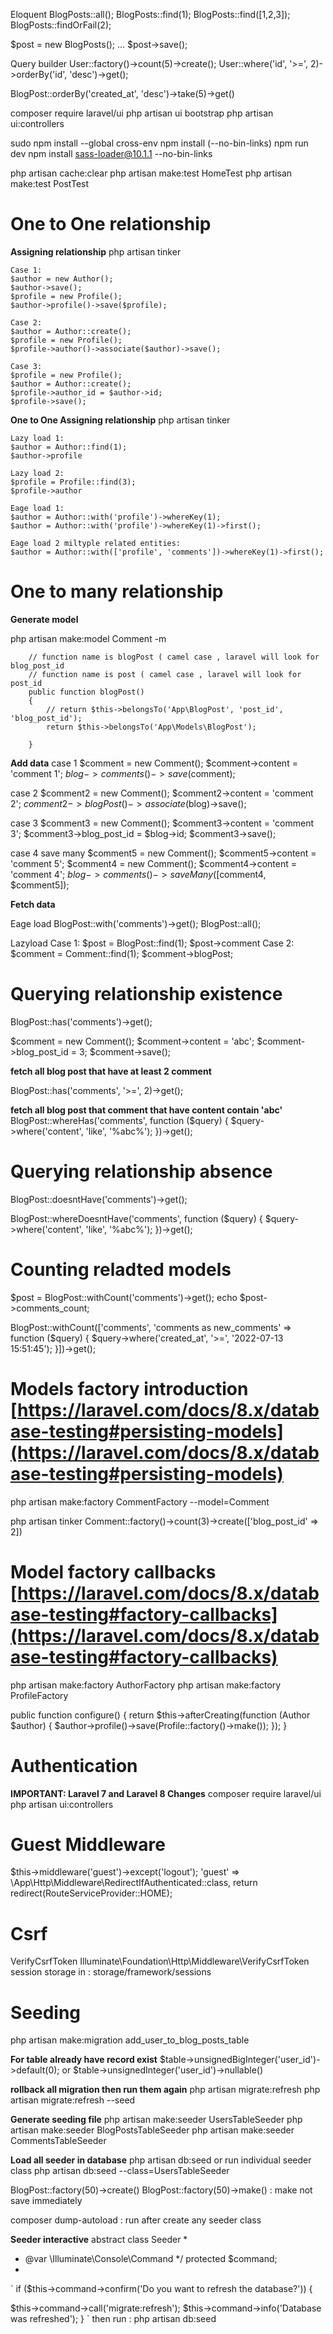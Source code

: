 Eloquent
BlogPosts::all();
BlogPosts::find(1);
BlogPosts::find([1,2,3]);
BlogPosts::findOrFail(2);

$post = new BlogPosts();
...
$post->save();

Query builder
User::factory()->count(5)->create();
User::where('id', '>=', 2)->orderBy('id', 'desc')->get();

BlogPost::orderBy('created_at', 'desc')->take(5)->get()

composer require laravel/ui
php artisan ui bootstrap
php artisan ui:controllers

sudo npm install --global cross-env
npm install (--no-bin-links)
npm run dev
npm install sass-loader@10.1.1 --no-bin-links

php artisan cache:clear
php artisan make:test HomeTest
php artisan make:test PostTest

# One to One relationship
**Assigning relationship**
php artisan tinker

    Case 1:
    $author = new Author();
    $author->save();
    $profile = new Profile();
    $author->profile()->save($profile);

    Case 2:
    $author = Author::create();
    $profile = new Profile();
    $profile->author()->associate($author)->save();

    Case 3:
    $profile = new Profile();
    $author = Author::create();
    $profile->author_id = $author->id;
    $profile->save();

**One to One Assigning relationship**
php artisan tinker

    Lazy load 1:
    $author = Author::find(1);
    $author->profile

    Lazy load 2:
    $profile = Profile::find(3);
    $profile->author

    Eage load 1:
    $author = Author::with('profile')->whereKey(1);
    $author = Author::with('profile')->whereKey(1)->first();

    Eage load 2 miltyple related entities:
    $author = Author::with(['profile', 'comments'])->whereKey(1)->first();

# One to many relationship
**Generate model**

php artisan make:model Comment -m

```
    // function name is blogPost ( camel case , laravel will look for blog_post_id
    // function name is post ( camel case , laravel will look for post_id
    public function blogPost()
    {
        // return $this->belongsTo('App\BlogPost', 'post_id', 'blog_post_id');
        return $this->belongsTo('App\Models\BlogPost');

    }
```
**Add data**
case 1
$comment = new Comment();
$comment->content = 'comment 1';
$blog->comments()->save($comment);

case 2
$comment2 = new Comment();
$comment2->content = 'comment 2';
$comment2->blogPost()->associate($blog)->save();

case 3
$comment3 = new Comment();
$comment3->content = 'comment 3';
$comment3->blog_post_id = $blog->id;
$comment3->save();

case 4 save many
$comment5 = new Comment();
$comment5->content = 'comment 5';
$comment4 = new Comment();
$comment4->content = 'comment 4';
$blog->comments()->saveMany([$comment4, $comment5]);

**Fetch data**

Eage load
BlogPost::with('comments')->get();
BlogPost::all();

Lazyload
Case 1:
$post = BlogPost::find(1);
$post->comment
Case 2:
$comment = Comment::find(1);
$comment->blogPost;

# Querying relationship existence
BlogPost::has('comments')->get();

$comment = new Comment();
$comment->content = 'abc';
$comment->blog_post_id = 3;
$comment->save();

**fetch all blog post that have at least 2 comment**

BlogPost::has('comments', '>=', 2)->get();

**fetch all blog post that comment that have content contain 'abc'**
BlogPost::whereHas('comments', function ($query) {
    $query->where('content', 'like', '%abc%');
})->get();

# Querying relationship absence
BlogPost::doesntHave('comments')->get();

BlogPost::whereDoesntHave('comments', function ($query) {
$query->where('content', 'like', '%abc%');
})->get();

# Counting reladted models

$post = BlogPost::withCount('comments')->get();
echo $post->comments_count;

BlogPost::withCount(['comments', 'comments as new_comments' => function ($query) {
    $query->where('created_at', '>=', '2022-07-13 15:51:45');
}])->get();

# Models factory introduction [https://laravel.com/docs/8.x/database-testing#persisting-models](https://laravel.com/docs/8.x/database-testing#persisting-models)

php artisan make:factory CommentFactory --model=Comment

php artisan tinker
Comment::factory()->count(3)->create(['blog_post_id' => 2])

# Model factory callbacks [https://laravel.com/docs/8.x/database-testing#factory-callbacks](https://laravel.com/docs/8.x/database-testing#factory-callbacks)
php artisan make:factory AuthorFactory
php artisan make:factory ProfileFactory

public function configure()
{
    return $this->afterCreating(function (Author $author) {
        $author->profile()->save(Profile::factory()->make());
    });
}

# Authentication
**IMPORTANT: Laravel 7 and Laravel 8 Changes**
composer require laravel/ui
php artisan ui:controllers

# Guest Middleware 
$this->middleware('guest')->except('logout');
'guest' => \App\Http\Middleware\RedirectIfAuthenticated::class,
return redirect(RouteServiceProvider::HOME);

# Csrf
VerifyCsrfToken
Illuminate\Foundation\Http\Middleware\VerifyCsrfToken
session storage in : storage/framework/sessions

# Seeding
php artisan make:migration add_user_to_blog_posts_table

**For table already have record exist**
$table->unsignedBigInteger('user_id')->default(0); or $table->unsignedInteger('user_id')->nullable()

**rollback all migration then run them again**
php artisan migrate:refresh
php artisan migrate:refresh --seed

**Generate seeding file**
php artisan make:seeder UsersTableSeeder
php artisan make:seeder BlogPostsTableSeeder
php artisan make:seeder CommentsTableSeeder

**Load all seeder in database**
php artisan db:seed
or run individual seeder class
php artisan db:seed --class=UsersTableSeeder

BlogPost::factory(50)->create()
BlogPost::factory(50)->make() : make not save immediately

composer dump-autoload : run after create any seeder class

**Seeder interactive**
abstract class Seeder
 * 
 * @var \Illuminate\Console\Command
 */
protected $command;
 * 
`
if ($this->command->confirm('Do you want to refresh the database?')) {

$this->command->call('migrate:refresh');
$this->command->info('Database was refreshed');
}
`
then run : php artisan db:seed
